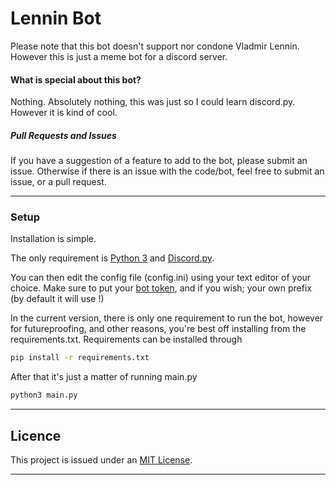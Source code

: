 # Lennin Bot
Please note that this bot doesn't support nor condone Vladmir Lennin. However this is just a meme bot for a discord server.

#### What is special about this bot?
Nothing. Absolutely nothing, this was just so I could learn discord.py. However it is kind of cool.

##### Pull Requests and Issues
If you have a suggestion of a feature to add to the bot, please submit an issue.
Otherwise if there is an issue with the code/bot, feel free to submit an issue, or a pull request.
____

### Setup
Installation is simple.

The only requirement is [Python 3](https://www.python.org/downloads/) and [Discord.py](https://pypi.org/project/discord.py/).

You can then edit the config file (config.ini) using your text editor of your choice. Make sure to put your [bot token](https://www.writebots.com/discord-bot-token/), and if you wish; your own prefix (by default it will use !)

In the current version, there is only one requirement to run the bot, however for futureproofing, and other reasons, you're best off installing from the requirements.txt.
Requirements can be installed through 
```sh
pip install -r requirements.txt
```

After that it's just a matter of running main.py
```sh
python3 main.py
```
___
## Licence
This project is issued under an [MIT License](https://github.com/Piblokto/LenninBot/blob/master/LICENSE.txt).

___



